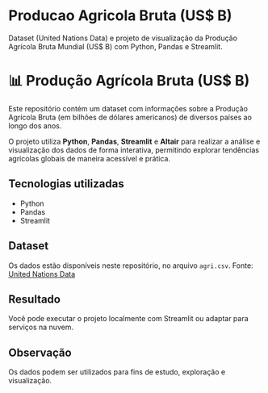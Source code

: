 # Producao Agricola Bruta (US$ B)
Dataset (United Nations Data) e projeto de visualização da Produção Agrícola Bruta Mundial (US$ B) com Python, Pandas e Streamlit.


# 📊 Produção Agrícola Bruta (US$ B)

Este repositório contém um dataset com informações sobre a Produção Agrícola Bruta (em bilhões de dólares americanos) de diversos países ao longo dos anos.

O projeto utiliza **Python**, **Pandas**, **Streamlit** e **Altair** para realizar a análise e visualização dos dados de forma interativa, permitindo explorar tendências agrícolas globais de maneira acessível e prática.

## Tecnologias utilizadas
- Python
- Pandas
- Streamlit

## Dataset
Os dados estão disponíveis neste repositório, no arquivo `agri.csv`. Fonte: [United Nations Data](https://data.un.org/) 

## Resultado
Você pode executar o projeto localmente com Streamlit ou adaptar para serviços na nuvem.

## Observação
Os dados podem ser utilizados para fins de estudo, exploração e visualização.
